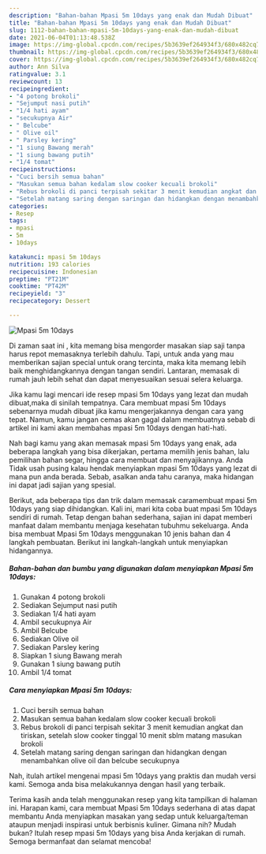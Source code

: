 ```yaml
---
description: "Bahan-bahan Mpasi 5m 10days yang enak dan Mudah Dibuat"
title: "Bahan-bahan Mpasi 5m 10days yang enak dan Mudah Dibuat"
slug: 1112-bahan-bahan-mpasi-5m-10days-yang-enak-dan-mudah-dibuat
date: 2021-06-04T01:13:48.538Z
image: https://img-global.cpcdn.com/recipes/5b3639ef264934f3/680x482cq70/mpasi-5m-10days-foto-resep-utama.jpg
thumbnail: https://img-global.cpcdn.com/recipes/5b3639ef264934f3/680x482cq70/mpasi-5m-10days-foto-resep-utama.jpg
cover: https://img-global.cpcdn.com/recipes/5b3639ef264934f3/680x482cq70/mpasi-5m-10days-foto-resep-utama.jpg
author: Ann Silva
ratingvalue: 3.1
reviewcount: 13
recipeingredient:
- "4 potong brokoli"
- "Sejumput nasi putih"
- "1/4 hati ayam"
- "secukupnya Air"
- " Belcube"
- " Olive oil"
- " Parsley kering"
- "1 siung Bawang merah"
- "1 siung bawang putih"
- "1/4 tomat"
recipeinstructions:
- "Cuci bersih semua bahan"
- "Masukan semua bahan kedalam slow cooker kecuali brokoli"
- "Rebus brokoli di panci terpisah sekitar 3 menit kemudian angkat dan tiriskan, setelah slow cooker tinggal 10 menit sblm matang masukan brokoli"
- "Setelah matang saring dengan saringan dan hidangkan dengan menambahkan olive oil dan belcube secukupnya"
categories:
- Resep
tags:
- mpasi
- 5m
- 10days

katakunci: mpasi 5m 10days 
nutrition: 193 calories
recipecuisine: Indonesian
preptime: "PT21M"
cooktime: "PT42M"
recipeyield: "3"
recipecategory: Dessert

---
```



![Mpasi 5m 10days](https://img-global.cpcdn.com/recipes/5b3639ef264934f3/680x482cq70/mpasi-5m-10days-foto-resep-utama.jpg)

Di zaman  saat ini , kita memang bisa mengorder masakan siap saji tanpa harus repot memasaknya terlebih dahulu. Tapi, untuk anda yang mau memberikan sajian special untuk orang tercinta, maka kita memang lebih baik menghidangkannya dengan tangan sendiri. Lantaran, memasak di rumah jauh lebih sehat dan dapat menyesuaikan sesuai selera keluarga.

Jika kamu lagi mencari ide resep mpasi 5m 10days yang lezat dan mudah dibuat,maka di sinilah tempatnya. Cara membuat mpasi 5m 10days  sebenarnya mudah dibuat jika kamu mengerjakannya dengan cara yang tepat. Namun, kamu jangan cemas akan gagal dalam membuatnya 
sebab di artikel ini kami akan membahas mpasi 5m 10days dengan hati-hati.  



Nah bagi kamu yang akan memasak mpasi 5m 10days yang enak, ada beberapa langkah yang bisa dikerjakan, pertama memilih jenis bahan, lalu pemilihan bahan segar, hingga cara membuat dan menyajikannya. Anda Tidak usah pusing kalau hendak menyiapkan mpasi 5m 10days yang lezat di mana pun anda berada. Sebab, asalkan anda  tahu caranya, maka hidangan ini dapat jadi sajian yang spesial.

Berikut, ada beberapa tips dan trik dalam memasak caramembuat mpasi 5m 10days yang siap dihidangkan. Kali ini, mari kita coba buat mpasi 5m 10days sendiri di rumah. Tetap dengan bahan sederhana, sajian ini dapat memberi manfaat dalam membantu menjaga kesehatan tubuhmu sekeluarga. Anda bisa membuat Mpasi 5m 10days menggunakan 10 jenis bahan dan 4 langkah pembuatan. Berikut ini langkah-langkah untuk menyiapkan hidangannya.

<!--inarticleads1-->

##### Bahan-bahan dan bumbu yang digunakan dalam menyiapkan Mpasi 5m 10days:

1. Gunakan 4 potong brokoli
1. Sediakan Sejumput nasi putih
1. Sediakan 1/4 hati ayam
1. Ambil secukupnya Air
1. Ambil  Belcube
1. Sediakan  Olive oil
1. Sediakan  Parsley kering
1. Siapkan 1 siung Bawang merah
1. Gunakan 1 siung bawang putih
1. Ambil 1/4 tomat




<!--inarticleads2-->

##### Cara menyiapkan Mpasi 5m 10days:

1. Cuci bersih semua bahan
1. Masukan semua bahan kedalam slow cooker kecuali brokoli
1. Rebus brokoli di panci terpisah sekitar 3 menit kemudian angkat dan tiriskan, setelah slow cooker tinggal 10 menit sblm matang masukan brokoli
1. Setelah matang saring dengan saringan dan hidangkan dengan menambahkan olive oil dan belcube secukupnya




Nah, itulah artikel mengenai  mpasi 5m 10days  yang praktis dan mudah versi kami. Semoga anda bisa melakukannya dengan hasil yang terbaik. 

Terima kasih anda telah menggunakan resep yang kita tampilkan di halaman ini. Harapan kami, cara membuat  Mpasi 5m 10days sederhana di atas dapat membantu Anda menyiapkan masakan yang sedap untuk keluarga/teman ataupun menjadi inspirasi untuk berbisnis kuliner. Gimana nih? Mudah bukan? Itulah resep mpasi 5m 10days yang bisa Anda kerjakan di rumah. Semoga bermanfaat dan selamat mencoba!

